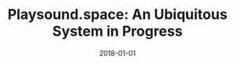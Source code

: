 ---
type: "paper"
title: "Playsound.space: An Ubiquitous System in Progress"
authors: Stolfi, A., Milo, Viola, F., A., Ceriani, M., Barthet, M.
date: 2018-01-01
published_in: "Proc. of the Workshop on Ubiquitous Music (UBIMUS)"
---